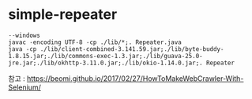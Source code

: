 # simple-repeater

```
--windows
javac -encoding UTF-8 -cp ./lib/*;. Repeater.java
java -cp ./lib/client-combined-3.141.59.jar;./lib/byte-buddy-1.8.15.jar;./lib/commons-exec-1.3.jar;./lib/guava-25.0-jre.jar;./lib/okhttp-3.11.0.jar;./lib/okio-1.14.0.jar;. Repeater
```

참고 : <https://beomi.github.io/2017/02/27/HowToMakeWebCrawler-With-Selenium/>